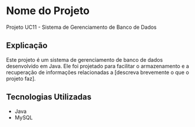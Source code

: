 # Nome do Projeto
Projeto UC11 - Sistema de Gerenciamento de Banco de Dados

## Explicação
Este projeto é um sistema de gerenciamento de banco de dados desenvolvido em Java. Ele foi projetado para facilitar o armazenamento e a recuperação de informações relacionadas a [descreva brevemente o que o projeto faz].

## Tecnologias Utilizadas
- Java
- MySQL
